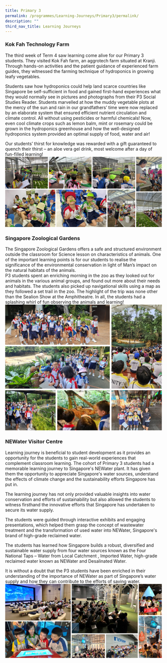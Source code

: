 ```yaml
---
title: Primary 3
permalink: /programmes/Learning-Journeys/Primary3/permalink/
description: ""
third_nav_title: Learning Journeys
---
```

### **Kok Fah Technology Farm**
The third week of Term 4 saw learning come alive for our Primary 3 students. They visited Kok Fah farm, an aggrotech farm situated at Kranji. Through hands-on activities and the patient guidance of experienced farm guides, they witnessed the farming technique of hydroponics in growing leafy vegetables.

Students saw how hydroponics could help land scarce countries like Singapore be self-sufficient in food and  gained first-hand experiences what they would normally see in pictures and photographs from their P3 Social Studies Reader. Students marvelled at how the muddy vegetable plots at the mercy of the sun and rain in our grandfathers’ time were now replaced by an elaborate system that ensured efficient nutrient circulation and climate control. All without using pesticides or harmful chemicals! Now, even cool climate crops such as lemon balm, mint or rosemary could be grown in the hydroponics greenhouse and how the well-designed hydroponics system provided an optimal supply of food, water and air!

Our students’ thirst for knowledge was rewarded with a gift guaranteed to quench their thirst – an aloe vera gel drink, most welcome after a day of fun-filled learning!
![](/images/Learning%20Journeys/2023/Primary%203/collage.jpg)

### **Singapore Zoological Gardens**
The Singapore Zoological Gardens offers a safe and structured environment outside the classroom for Science lesson on characteristics of animals. One of the important learning points is for our students to realise the significance of the environmental conservation in light of Man’s impact on the natural habitats of the animals. <br>
P3 students spent an enriching morning in the zoo as they looked out for animals in the various animal groups, and found out more about their needs and habitats. The students also picked up navigational skills using a map as they followed a set trail in the zoo. The highlight of the trip was none other than the Sealion Show at the Amphitheatre.  In all, the students had a splashing whirl of fun observing the animals and learning!
![](/images/Learning%20Journeys/2023/Primary%203/p3%20zoo%20lj.png)

### **NEWater Visitor Centre**
Learning journey is beneficial to student development as it provides an opportunity for the students to gain real-world experiences that complement classroom learning. The cohort of Primary 3 students had a memorable learning journey to Singapore's NEWater plant. It has given them the opportunity to appreciate Singapore's water sources, understand the effects of climate change and the sustainability efforts Singapore has put in.

The learning journey has not only provided valuable insights into water conservation and efforts of sustainability but also allowed the students to witness firsthand the innovative efforts that Singapore has undertaken to secure its water supply. 

The students were guided through interactive exhibits and engaging presentations, which helped them grasp the concept of wastewater treatment and the transformation of used water into NEWater, Singapore's brand of high-grade reclaimed water. 

The students has learned how Singapore builds a robust, diversified and sustainable water supply from four water sources known as the Four National Taps – Water from Local Catchment , Imported Water, high-grade reclaimed water known as NEWater and Desalinated Water.

It is without a doubt that the P3 students have been enriched in their understanding of the importance of NEWater as part of Singapore’s water supply and how they can contribute to the efforts of saving water.
![](/images/Learning%20Journeys/2023/Primary%203/lj%20newater.jpg)